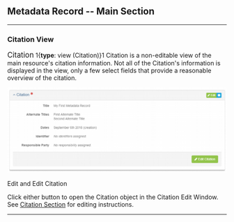 ## Metadata Record -- Main Section
---

### Citation View

<span class="md-panel" style="font-size: larger">Citation</span> <i class="fa fa-asterisk required" title="Required"> </i> 1{**type**: view (<span class="md-panel">Citation</span>)}1 <span class="md-panel">Citation</span> is a non-editable view of the main resource's citation information.  Not all of the <span class="md-panel">Citation's</span> information is displayed in the view, only a few select fields that provide a reasonable overview of the citation.

![Citation View Panel](/assets/reference/edit-objects/metadata/main/citation-view.png)

<span class="btn btn-success btn-xs"> <i class="fa fa-pencil"> </i> Edit</span> and <span class="btn btn-success btn-xs"> <i class="fa fa-pencil"> </i> Edit Citation</span> 

Click either button to open the <span class="md-panel">Citation</span> object in the <span class="md-section">Citation</span> <span class="md-window">Edit Window</span>.  See [Citation Section](../../citation/citation-section.md) for editing instructions.

---
